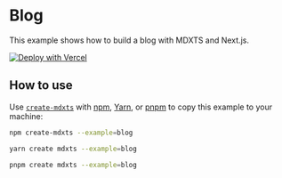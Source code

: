 # Blog

This example shows how to build a blog with MDXTS and Next.js.

[![Deploy with Vercel](https://vercel.com/button)](https://vercel.com/new/clone?repository-url=https://github.com/souporserious/mdxts/tree/main/examples/blog&project-name=mdxts-blog&repository-name=mdxts-blog)

## How to use

Use [`create-mdxts`](https://github.com/souporserious/mdxts/tree/main/packages/create-mdxts) with [npm](https://docs.npmjs.com/cli/init), [Yarn](https://yarnpkg.com/lang/en/docs/cli/create/), or [pnpm](https://pnpm.io) to copy this example to your machine:

```bash
npm create-mdxts --example=blog
```

```bash
yarn create mdxts --example=blog
```

```bash
pnpm create mdxts --example=blog
```
